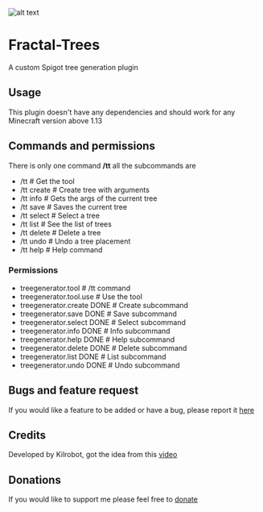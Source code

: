 ![alt text](https://i.imgur.com/pZ1H2xBl.png)
# Fractal-Trees
A custom Spigot tree generation plugin
## Usage
This plugin doesn't have any dependencies and should work for any Minecraft version above 1.13

## Commands and permissions
There is only one command **/tt** all the subcommands are
- /tt # Get the tool
- /tt create <args> # Create tree with arguments
- /tt info # Gets the args of the current tree
- /tt save <name> # Saves the current tree
- /tt select <name> # Select a tree
- /tt list # See the list of trees
- /tt delete # Delete a tree
- /tt undo # Undo a tree placement
- /tt help # Help command

### Permissions
- treegenerator.tool # /tt command
- treegenerator.tool.use # Use the tool 
- treegenerator.create DONE # Create subcommand
- treegenerator.save DONE # Save subcommand
- treegenerator.select DONE # Select subcommand
- treegenerator.info DONE # Info subcommand
- treegenerator.help DONE # Help subcommand
- treegenerator.delete DONE # Delete subcommand
- treegenerator.list DONE # List subcommand
- treegenerator.undo DONE # Undo subcommand

## Bugs and feature request
If you would like a feature to be added or have a bug, please report it [here](https://github.com/Kilrobot/Fractal-Trees/issues)

## Credits
Developed by Kilrobot, got the idea from this [video](https://www.youtube.com/watch?v=JcopTKXt8L8)

## Donations
If you would like to support me please feel free to [donate](https://www.buymeacoffee.com/kilrobot)
